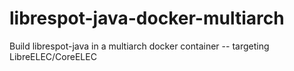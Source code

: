 # librespot-java-docker-multiarch
Build librespot-java in a multiarch docker container -- targeting LibreELEC/CoreELEC
